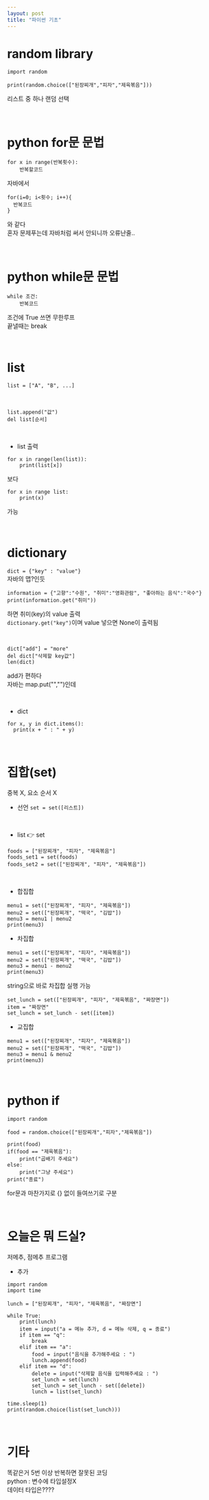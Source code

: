 ```yaml
---
layout: post
title: "파이썬 기초"
---
```


# random library
```
import random

print(random.choice(["된장찌개","피자","제육볶음"]))
```
리스트 중 하나 랜덤 선택  

<br>

# python for문 문법
```
for x in range(반복횟수):
    반복할코드
```
자바에서
```
for(i=0; i<횟수; i++){
  반복코드
}
```
와 같다  
혼자 문제푸는데 자바처럼 써서 안되니까 오류난줄..  

<br>

# python while문 문법
```
while 조건:
    반복코드
```
조건에 True 쓰면 무한루프  
끝낼때는 break  

<br>

# list
`list = ["A", "B", ...]`

<br>

```
list.append("값")
del list[순서]
```

<br>

- list 출력
```
for x in range(len(list)):
    print(list[x])
```
보다  

```
for x in range list:
    print(x)
```
가능  

<br>

# dictionary
`dict = {"key" : "value"}`  
자바의 맵?인듯  
```
information = {"고향":"수원", "취미":"영화관람", "좋아하는 음식":"국수"}
print(information.get("취미"))
```
하면 취미(key)의 value 출력  
`dictionary.get("key")`이며 value 넣으면 None이 출력됨  

<br>

```
dict["add"] = "more"
del dict["삭제할 key값"]
len(dict)
```
add가 편하다  
자바는 map.put("","")인데  

<br>

- dict 
```
for x, y in dict.items():
  print(x + " : " + y)
```

<br>

# 집합(set)
중복 X, 요소 순서 X  

- 선언
`set = set([리스트])`  

<br>

- list 👉 set
```
foods = ["된장찌개", "피자", "제육볶음"]
foods_set1 = set(foods)
foods_set2 = set(["된장찌개", "피자", "제육볶음"])
```

<br>

- 합집합  
```
menu1 = set(["된장찌개", "피자", "제육볶음"])
menu2 = set(["된장찌개", "떡국", "김밥"])
menu3 = menu1 | menu2
print(menu3)
```
- 차집합  
```
menu1 = set(["된장찌개", "피자", "제육볶음"])
menu2 = set(["된장찌개", "떡국", "김밥"])
menu3 = menu1 - menu2
print(menu3)
```
string으로 바로 차집합 실행 가능  
```
set_lunch = set(["된장찌개", "피자", "제육볶음", "짜장면"])
item = "짜장면"
set_lunch = set_lunch - set([item])
```

- 교집합  
```
menu1 = set(["된장찌개", "피자", "제육볶음"])
menu2 = set(["된장찌개", "떡국", "김밥"])
menu3 = menu1 & menu2
print(menu3)
```

<br>

# python if
```
import random

food = random.choice(["된장찌개","피자","제육볶음"])

print(food)
if(food == "제육볶음"):
    print("곱배기 주세요")
else:
    print("그냥 주세요")
print("종료")
```
for문과 마찬가지로 {} 없이 들여쓰기로 구분  

<br>

# 오늘은 뭐 드실?
저메추, 점메추 프로그램  
- 추가
```
import random
import time

lunch = ["된장찌개", "피자", "제육볶음", "짜장면"]

while True:
    print(lunch)
    item = input("a = 메뉴 추가, d = 메뉴 삭제, q = 종료")
    if item == "q":
        break
    elif item == "a":
        food = input("음식을 추가해주세요 : ")
        lunch.append(food)
    elif item == "d":
        delete = input("삭제할 음식을 입력해주세요 : ")
        set_lunch = set(lunch)
        set_lunch = set_lunch - set([delete])
        lunch = list(set_lunch)

time.sleep(1)
print(random.choice(list(set_lunch)))

```

<br>

# 기타
똑같은거 5번 이상 반복하면 잘못된 코딩  
python : 변수에 타입설정X  
데이터 타입은????  

